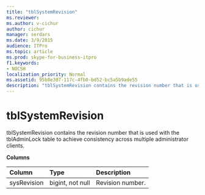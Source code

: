 ```yaml
---
title: "tblSystemRevision"
ms.reviewer: 
ms.author: v-cichur
author: cichur
manager: serdars
ms.date: 3/9/2015
audience: ITPro
ms.topic: article
ms.prod: skype-for-business-itpro
f1.keywords:
- NOCSH
localization_priority: Normal
ms.assetid: 95b8e307-117c-4fb0-bd52-bc5a5b9ade55
description: "tblSystemRevision contains the revision number that is used with the tblAdminLock table to achieve consistency across multiple administrator clients."
---
```


# tblSystemRevision
 
tblSystemRevision contains the revision number that is used with the tblAdminLock table to achieve consistency across multiple administrator clients.
  
**Columns**

|**Column**|**Type**|**Description**|
|:-----|:-----|:-----|
|sysRevision  <br/> |bigint, not null  <br/> |Revision number.  <br/> |
   

